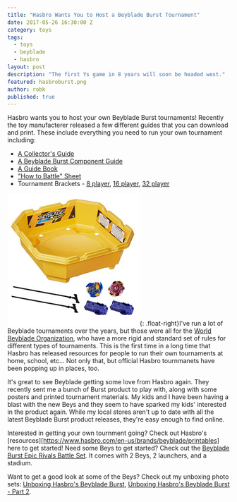 ```yaml
---
title: "Hasbro Wants You to Host a Beyblade Burst Tournament"
date: 2017-05-26 16:30:00 Z
category: toys
tags:
  - toys
  - beyblade
  - hasbro
layout: post
description: "The first Ys game in 8 years will soon be headed west."
featured: hasbroburst.png
author: robk
published: true
---
```


Hasbro wants you to host your own Beyblade Burst tournaments! Recently the toy manufacterer released a few different guides that you can download and print. These include everything you need to run your own tournament including:

* [A Collector's Guide](http://www.hasbro.com/common/documents/d83b87d6e2ab4791a7be48878ece4410/8438939650569047F5D8D278A1183E38.pdf)
* [A Beyblade Burst Component Guide](http://www.hasbro.com/common/documents/d83b87d6e2ab4791a7be48878ece4410/843B732650569047F574B4CBA30D0750.pdf)
* [A Guide Book](http://www.hasbro.com/common/assets/Image/Printables/d83b87d6e2ab4791a7be48878ece4410/b1c4eb1950569047f5380b24fb5a9331/CF43A07550569047F56AD2C6D948F52B.pdf)
* ["How to Battle" Sheet](http://www.hasbro.com/common/assets/Image/Printables/d83b87d6e2ab4791a7be48878ece4410/68143b3c50569047f5d96a0e959a5e9a/BA134E7250569047F52AC7E64A18BB33.pdf)
* Tournament Brackets - [8 player](http://www.hasbro.com/common/assets/Image/Printables/d83b87d6e2ab4791a7be48878ece4410/685C035F50569047F5023DD5565F1ACB/685EA72750569047F5BCD15891D3CC91.pdf), [16 player](http://www.hasbro.com/common/documents/d83b87d6e2ab4791a7be48878ece4410/175C24E750569047F5E39D75FCC7EA73.pdf), [32 player](http://www.hasbro.com/common/documents/d83b87d6e2ab4791a7be48878ece4410/175F817750569047F519ED8F4F21E526.pdf)

![Beyblade Burst Epic Rivals Battle Set](/images/beybladeburst/rivals.jpg){: .float-right}I've run a lot of Beyblade tournaments over the years, but those were all for the [World Beyblade Organization](http://worldbeyblade.org), who have a more rigid and standard set of rules for different types of tournaments. This is the first time in a long time that Hasbro has released resources for people to run their own tournaments at home, school, etc... Not only that, but official Hasbro tournmanets have been popping up in places, too.

It's great to see Beyblade getting some love from Hasbro again. They recently sent me a bunch of Burst product to play with, along with some posters and printed tournament materials. My kids and I have been having a blast with the new Beys and they seem to have sparked my kids' interested in the product again. While my local stores aren't up to date with all the latest Beyblade Burst product releases, they're easy enough to find online.

Interested in getting your own tournment going? Check out Hasbro's [resources][https://www.hasbro.com/en-us/brands/beyblade/printables] here to get started! Need some Beys to get started? Check out the [Beyblade Burst Epic Rivals Battle Set](http://amzn.to/2qolJnq). It comes with 2 Beys, 2 launchers, and a stadium.

Want to get a good look at some of the Beys? Check out my unboxing photo sets: [Unboxing Hasbro's Beyblade Burst](http://pawnsperspective.com/Hasbro-Beyblade-Burst-First-Look/), [Unboxing Hasbro's Beyblade Burst - Part 2](http://pawnsperspective.com/Hasbro-Beyblade-Burst-Second-Look/).
